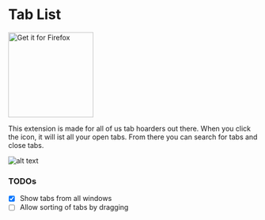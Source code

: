# Tab List
<a href="https://addons.mozilla.org/en-US/firefox/addon/tab-list-manager/">
  <img src="https://ffp4g1ylyit3jdyti1hqcvtb-wpengine.netdna-ssl.com/addons/files/2015/11/get-the-addon.png" width="172px" alt="Get it for Firefox">
</a>

This extension is made for all of us tab hoarders out there. When you click the icon, it will ist all your open tabs. From there you can search for tabs and close tabs.

![alt text](https://github.com/nilshellerhoff/tab-list/raw/main/assets/Screenshot1.png "Screenshot")

### TODOs

- [x] Show tabs from all windows
- [ ] Allow sorting of tabs by dragging

